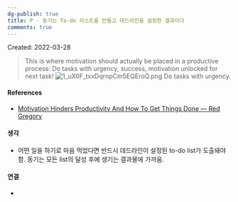 ```yaml
---
dg-publish: true
title: P - 동기는 To-do 리스트를 만들고 데드라인을 설정한 결과이다
comments: true
---
```


Created: 2022-03-28

>This is where motivation should actually be placed in a productive process: Do tasks with urgency, success, motivation unlocked for next task! <img src="https://images.squarespace-cdn.com/content/v1/5a049a70be42d60e92dd8246/1579880342111-O7QA6EE68FQ8CA0E1Q72/1_uX6F_txxDqrnpCm5EQEroQ.png" alt="1_uX6F_txxDqrnpCm5EQEroQ.png" /> Do tasks with urgency.

#### References
- [Motivation Hinders Productivity And How To Get Things Done — Red Gregory](https://www.redgregory.com/essays/2020/1/14/cczeraj235bbj9zn3bdo7kx8js7h49)

#### 생각
- 어떤 일을 하기로 마음 먹었다면 반드시 데드라인이 설정된 to-do list가 도출돼야 함. 동기는 모든 list의 달성 후에 생기는 결과물에 가까움.

#### 연결
- 